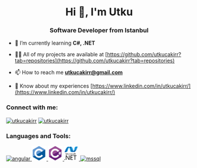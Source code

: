 <h1 align="center">Hi 👋, I'm Utku</h1>
<h3 align="center">Software Developer from Istanbul</h3>

- 🌱 I’m currently learning **C#, .NET**

- 👨‍💻 All of my projects are available at [https://github.com/utkucakirr?tab=repositories](https://github.com/utkucakirr?tab=repositories)

- 📫 How to reach me **utkucakirr@gmail.com**

- 📄 Know about my experiences [https://www.linkedin.com/in/utkucakirr/](https://www.linkedin.com/in/utkucakirr/)

<h3 align="left">Connect with me:</h3>
<p align="left">
<a href="https://linkedin.com/in/utkucakirr" target="blank"><img align="center" src="https://raw.githubusercontent.com/rahuldkjain/github-profile-readme-generator/master/src/images/icons/Social/linked-in-alt.svg" alt="utkucakirr" height="30" width="40" /></a>
<a href="https://www.hackerrank.com/utkucakirr" target="blank"><img align="center" src="https://raw.githubusercontent.com/rahuldkjain/github-profile-readme-generator/master/src/images/icons/Social/hackerrank.svg" alt="utkucakirr" height="30" width="40" /></a>
</p>

<h3 align="left">Languages and Tools:</h3>
<p align="left"> <a href="https://angular.io" target="_blank" rel="noreferrer"> <img src="https://angular.io/assets/images/logos/angular/angular.svg" alt="angular" width="40" height="40"/> </a> <a href="https://www.cprogramming.com/" target="_blank" rel="noreferrer"> <img src="https://raw.githubusercontent.com/devicons/devicon/master/icons/c/c-original.svg" alt="c" width="40" height="40"/> </a> <a href="https://www.w3schools.com/cs/" target="_blank" rel="noreferrer"> <img src="https://raw.githubusercontent.com/devicons/devicon/master/icons/csharp/csharp-original.svg" alt="csharp" width="40" height="40"/> </a> <a href="https://dotnet.microsoft.com/" target="_blank" rel="noreferrer"> <img src="https://raw.githubusercontent.com/devicons/devicon/master/icons/dot-net/dot-net-original-wordmark.svg" alt="dotnet" width="40" height="40"/> </a> <a href="https://www.microsoft.com/en-us/sql-server" target="_blank" rel="noreferrer"> <img src="https://www.svgrepo.com/show/303229/microsoft-sql-server-logo.svg" alt="mssql" width="40" height="40"/> </a> </p>
